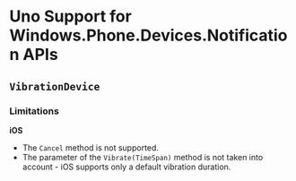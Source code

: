 # Uno Support for Windows.Phone.Devices.Notification APIs

## `VibrationDevice`

### Limitations

**iOS**
- The `Cancel` method is not supported.
- The parameter of the `Vibrate(TimeSpan)` method is not taken into account - iOS supports only a default vibration duration.